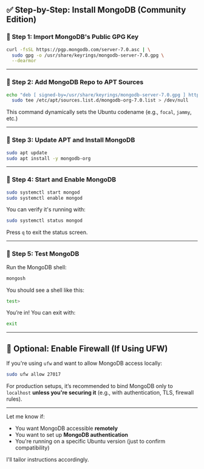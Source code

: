 ## ✅ Step-by-Step: Install MongoDB (Community Edition)

### 🔹 Step 1: **Import MongoDB's Public GPG Key**

```bash
curl -fsSL https://pgp.mongodb.com/server-7.0.asc | \
  sudo gpg -o /usr/share/keyrings/mongodb-server-7.0.gpg \
  --dearmor
```

---

### 🔹 Step 2: **Add MongoDB Repo to APT Sources**

```bash
echo "deb [ signed-by=/usr/share/keyrings/mongodb-server-7.0.gpg ] https://repo.mongodb.org/apt/ubuntu $(lsb_release -cs)/mongodb-org/7.0 multiverse" | \
  sudo tee /etc/apt/sources.list.d/mongodb-org-7.0.list > /dev/null
```

This command dynamically sets the Ubuntu codename (e.g., `focal`, `jammy`, etc.)

---

### 🔹 Step 3: **Update APT and Install MongoDB**

```bash
sudo apt update
sudo apt install -y mongodb-org
```

---

### 🔹 Step 4: **Start and Enable MongoDB**

```bash
sudo systemctl start mongod
sudo systemctl enable mongod
```

You can verify it's running with:

```bash
sudo systemctl status mongod
```

Press `q` to exit the status screen.

---

### 🔹 Step 5: **Test MongoDB**

Run the MongoDB shell:

```bash
mongosh
```

You should see a shell like this:

```bash
test>
```

You’re in! You can exit with:

```bash
exit
```

---

## 🧱 Optional: Enable Firewall (If Using UFW)

If you're using `ufw` and want to allow MongoDB access locally:

```bash
sudo ufw allow 27017
```

For production setups, it’s recommended to bind MongoDB only to `localhost` **unless you're securing it** (e.g., with authentication, TLS, firewall rules).

---

Let me know if:

* You want MongoDB accessible **remotely**
* You want to set up **MongoDB authentication**
* You're running on a specific Ubuntu version (just to confirm compatibility)

I'll tailor instructions accordingly.

